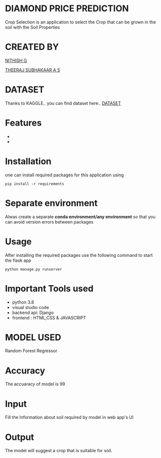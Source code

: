 # DIAMOND PRICE PREDICTION
Crop Selection is an application to select the Crop that can be grown in the soil with the Soil Properties


# CREATED BY
[NITHISH G](https://www.linkedin.com/in/nithish-g/)

[THEERAJ SUBHAKAAR A S](https://www.linkedin.com/in/theeraj-subhakaar-60362b240/)

# DATASET
Thanks to KAGGLE.. you can find dataset here.. [DATASET](https://www.kaggle.com/datasets/78c7595cbf5a98a8cc488e5b9f6911f216680e5a221e6704ba7be4d7ef42c753?resource=download)

# Features
-
-





# Installation
one can install required packages for this application using
```
pip install -r requirements
```

# Separate environment
Alwas create a separate __conda environment/any environment__ so that you can avoid version errors between packages

# Usage
After installing the required packages use the following command to start the flask app
```
python manage.py runserver
```

# Important Tools used
- python 3.8
- visual studio code
- backend api: Django
- frontend : HTML,CSS & JAVASCRIPT

# MODEL USED
Random Forest Regressor

# Accuracy
The accuaracy of model is 99

# Input
Fill the Information about soil required by model in web app's UI

# Output
The model will suggest a crop that is suitable for soil.